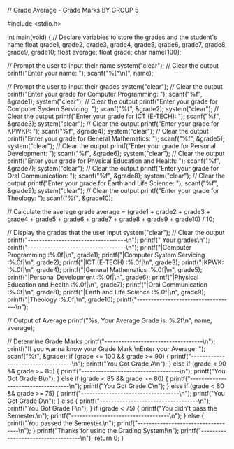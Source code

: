 // Grade Average - Grade Marks BY GROUP 5

#include <stdio.h>

int main(void) {
  // Declare variables to store the grades and the student's name
  float grade1, grade2, grade3, grade4, grade5, grade6, grade7, grade8, grade9,
      grade10;
  float average;
  float grade;
  char name[100];

  // Prompt the user to input their name
  system("clear"); // Clear the output
  printf("Enter your name: ");
  scanf("%[^\n]", name);

  // Prompt the user to input their grades
  system("clear"); // Clear the output
  printf("Enter your grade for Computer Programming: ");
  scanf("%f", &grade1);
  system("clear"); // Clear the output
  printf("Enter your grade for Computer System Servicing: ");
  scanf("%f", &grade2);
  system("clear"); // Clear the output
  printf("Enter your grade for ICT (E-TECH): ");
  scanf("%f", &grade3);
  system("clear"); // Clear the output
  printf("Enter your grade for KPWKP: ");
  scanf("%f", &grade4);
  system("clear"); // Clear the output
  printf("Enter your grade for General Mathematics: ");
  scanf("%f", &grade5);
  system("clear"); // Clear the output
  printf("Enter your grade for Personal Development: ");
  scanf("%f", &grade6);
  system("clear"); // Clear the output
  printf("Enter your grade for Physical Education and Health: ");
  scanf("%f", &grade7);
  system("clear"); // Clear the output
  printf("Enter your grade for Oral Communication: ");
  scanf("%f", &grade8);
  system("clear"); // Clear the output
  printf("Enter your grade for Earth and Life Science: ");
  scanf("%f", &grade9);
  system("clear"); // Clear the output
  printf("Enter your grade for Theology: ");
  scanf("%f", &grade10);

  // Calculate the average grade
  average = (grade1 + grade2 + grade3 + grade4 + grade5 + grade6 + grade7 +
             grade8 + grade9 + grade10) /
            10;

  // Display the grades that the user input
  system("clear"); // Clear the output
  printf("-----------------------------------\n");
  printf("            Your grades\n");
  printf("-----------------------------------\n");
  printf("|Computer Programming          :%.0f|\n", grade1);
  printf("|Computer System Servicing     :%.0f|\n", grade2);
  printf("|ICT (E-TECH)                  :%.0f|\n", grade3);
  printf("|KPWK:                         :%.0f|\n", grade4);
  printf("|General Mathematics           :%.0f|\n", grade5);
  printf("|Personal Development          :%.0f|\n", grade6);
  printf("|Physical Education and Health :%.0f|\n", grade7);
  printf("|Oral Communication            :%.0f|\n", grade8);
  printf("|Earth and Life Science        :%.0f|\n", grade9);
  printf("|Theology                      :%.0f|\n", grade10);
  printf("-----------------------------------\n");

  // Output of Average
  printf("%s, Your Average Grade is: %.2f\n", name, average);

  // Determine Grade Marks
  printf("-----------------------------------\n");
  printf("If you wanna know your Grade Mark \nEnter your Average: ");
  scanf("%f", &grade);
  if (grade <= 100 && grade >= 90) {
    printf("-----------------------------------\n");
    printf("You Got Grade A\n");
  } else if (grade < 90 && grade >= 85) {
    printf("-----------------------------------\n");
    printf("You Got Grade B\n");
  } else if (grade < 85 && grade >= 80) {
    printf("-----------------------------------\n");
    printf("You Got Grade C\n");
  } else if (grade < 80 && grade >= 75) {
    printf("-----------------------------------\n");
    printf("You Got Grade D\n");
  } else {
    printf("-----------------------------------\n");
    printf("You Got Grade F\n");
  }
  if (grade < 75) {
    printf("You didn't pass the Semester.\n");
    printf("-----------------------------------\n");
  } else {
    printf("You passed the Semester.\n");
    printf("-----------------------------------\n");
  }
  printf("Thanks for using the Grading System!\n");
  printf("-----------------------------------\n");
  return 0;
}
